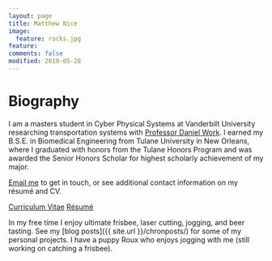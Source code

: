 ```yaml
---
layout: page
title: Matthew Nice
image:
  feature: rocks.jpg
feature:
comments: false
modified: 2019-05-28
---
```


# Biography

I am a masters student in Cyber Physical Systems at Vanderbilt University researching transportation systems with [Professor Daniel Work](https://my.vanderbilt.edu/danwork/). I earned my B.S.E. in Biomedical Engineering from Tulane University in New Orleans, where I graduated with honors from the Tulane Honors Program and was awarded the Senior Honors Scholar for highest scholarly achievement of my major.

<a href="mailto:{{ site.owner.email | encode_email }}" title="Email me">Email me</a> to get in touch, or see additional contact information on my r&eacute;sum&eacute; and CV.

<div markdown="0"><a href="{{ site.url }}/download/matthew_nice_cv.pdf" class="btn btn-info">Curriculum Vitae</a> <a href="{{ site.url }}/download/matthew_nice_resume.pdf" class="btn btn-success">R&eacute;sum&eacute;</a></div>


In my free time I enjoy ultimate frisbee, laser cutting, jogging, and beer tasting. See my [blog posts]({{ site.url }}/chronposts/) for some of my personal projects. I have a puppy Roux who enjoys jogging with me (still working on catching a frisbee).
